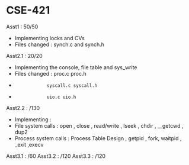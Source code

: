 # CSE-421
Asst1 : 50/50
- Implementing locks and CVs
- Files changed : synch.c and synch.h


Asst2.1 : 20/20
- Implementing the console, file table and sys_write 
- Files changed : proc.c proc.h
-                 syscall.c syscall.h
-                 uio.c uio.h

Asst2.2 : /130
- Implementing :
- File system calls : open , close , read/write , lseek , chdir , __getcwd , dup2
- Process system calls : Process Table Design , getpid , fork, waitpid , _exit ,execv

Asst3.1 : /60
Asst3.2 : /120
Asst3.3 : /120
